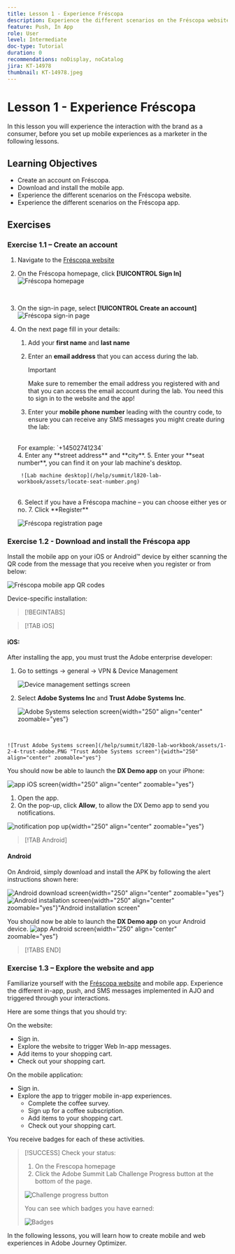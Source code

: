 ```yaml
---
title: Lesson 1 - Experience Fréscopa
description: Experience the different scenarios on the Fréscopa website.
feature: Push, In App
role: User
level: Intermediate
doc-type: Tutorial
duration: 0
recommendations: noDisplay, noCatalog
jira: KT-14978
thumbnail: KT-14978.jpeg
---
```


# Lesson 1 - Experience Fréscopa

In this lesson you will experience the interaction with the brand as a consumer, before you set up mobile experiences as a marketer in the following lessons.

## Learning Objectives 

* Create an account on Fréscopa.
* Download and install the mobile app.
* Experience the different scenarios on the Fréscopa website.
* Experience the different scenarios on the Fréscopa app.

## Exercises

### Exercise 1.1 – Create an account 

1. Navigate to the [Fréscopa website](https://dsn.adobe.com/p/adobe-summit-2024?token=eyJhbGciOiJIUzI1NiIsInR5cCI6IkpXVCJ9.eyJpZCI6ImFub255bW91cyIsImVtYWlsIjoiYW5vbnltb3VzQGFkb2JlLmNvbSIsImlzc3VlciI6InNoYXJlZC1saW5rIiwiYXJnb24iOnsiYWNjZXNzIjoicmVhZC1wcm9qZWN0IiwicHJvamVjdElkIjoiYWRvYmUtc3VtbWl0LTIwMjQifSwiaWF0IjoxNzA5NjAyMzQzLCJleHAiOjE3MTE0MTY3NDN9.V3zEKnVL3vGpPqr_34XjnJ5PSYKApYviBE02zyBalsY)


2. On the Fréscopa homepage, click **[!UICONTROL Sign In]**
   <br>
   ![Fréscopa homepage](/help/summit/l820-lab-workbook/assets/1-1-1-frescopa-homepage.png "Fréscopa homepage")

   <br>
3. On the sign-in page, select **[!UICONTROL Create an account]**
     <br>
    ![Fréscopa sign-in page](/help/summit/l820-lab-workbook/assets/1-1-2-frescopa-sign-in-page.png "Fréscopa sign-in")
     <br>
4. On the next page fill in your details:
   1. Add your **first name** and **last name**
   2. Enter an **email address** that you can access during the lab.

        >[!IMPORTANT]
        > Make sure to remember the email address you registered with and that you can access the email account during the lab. You need this to sign in to the website and the app!

   3. Enter your **mobile phone number** leading with the country code, to ensure you can receive any SMS messages you might create during the lab: 
    <br>
    For example: `+14502741234`
   <br>
   4. Enter any **street address** and **city**. 
   5. Enter your **seat number**, you can find it on your lab machine's desktop.
   <br>
        
        ![Lab machine desktop](/help/summit/l820-lab-workbook/assets/locate-seat-number.png)
        
    <br>
   6. Select if you have a Fréscopa machine – you can choose either yes or no.
   7. Click **Register**

    ![Fréscopa registration page](/help/summit/l820-lab-workbook/assets/1-1-3-frescopa-registration-page.png)


### Exercise 1.2 - Download and install the Fréscopa app

Install the mobile app on your iOS or Android&trade; device by either scanning the QR code from the message that you receive when you register or from below:

![Fréscopa mobile app QR codes](/help/summit/l820-lab-workbook/assets/1-2-1-qr-codes.png "Fréscopa mobile app QR codes")

Device-specific installation:

>[!BEGINTABS] 

>[!TAB iOS]

#### iOS:

After installing the app, you must trust the Adobe enterprise developer:

1. Go to settings -> general -> VPN & Device Management 

    ![Device management settings screen](/help/summit/l820-lab-workbook/assets/1-2-2-device-management-screen.PNG "Device management settings screen")

2. Select **Adobe Systems Inc** and **Trust Adobe Systems Inc**.

    ![Adobe Systems selection screen](/help/summit/l820-lab-workbook/assets/1-2-3-adobe-systems.PNG "Adobe Systems selection screen"){width="250" align="center" zoomable="yes"}
<br>

    ![Trust Adobe Systems screen](/help/summit/l820-lab-workbook/assets/1-2-4-trust-adobe.PNG "Trust Adobe Systems screen"){width="250" align="center" zoomable="yes"}


You should now be able to launch the **DX Demo app** on your iPhone:

![app iOS screen](/help/summit/l820-lab-workbook/assets/1-2-ios-app-icon.png){width="250" align="center" zoomable="yes"}


   1. Open the app.
   2. On the pop-up, click **Allow**, to allow the DX Demo app to send you notifications.

   ![notification pop up](/help/summit/l820-lab-workbook/assets/1-2-allow-notifications.png){width="250" align="center" zoomable="yes"}

>[!TAB Android]

#### Android

On Android, simply download and install the APK by following the alert instructions shown here:

![Android download screen](/help/summit/l820-lab-workbook/assets/1-2-5-android-download.jpg "Android download screen"){width="250" align="center" zoomable="yes"}
<br>
![Android installation screen](/help/summit/l820-lab-workbook/assets/1-2-6-android-installation.jpg){width="250" align="center" zoomable="yes"}"Android installation screen"

You should now be able to launch the **DX Demo app** on your Android device.
![app Android screen](/help/summit/l820-lab-workbook/assets/1-2-android-app-icon.jpg){width="250" align="center" zoomable="yes"}

 >[!TABS END]

### Exercise 1.3 – Explore the website and app

Familiarize yourself with the [Fréscopa website](https://dsn.adobe.com/web/adobe-summit-2024?token=eyJhbGciOiJIUzI1NiIsInR5cCI6IkpXVCJ9.eyJpZCI6ImFub255bW91cyIsImVtYWlsIjoiYW5vbnltb3VzQGFkb2JlLmNvbSIsImlzc3VlciI6InNoYXJlZC1saW5rIiwiYXJnb24iOnsiYWNjZXNzIjoicmVhZC1wcm9qZWN0IiwicHJvamVjdElkIjoiYWRvYmUtc3VtbWl0LTIwMjQifSwiaWF0IjoxNzA4NjQyNTU4LCJleHAiOjE3MTA0NTY5NTh9.m4N8Bs5ZB1jYbUSdl1B6MaYJvUiolIYI_T_TcR-xMfU) and mobile app. Experience the different in-app, push, and SMS messages implemented in AJO and triggered through your interactions.

Here are some things that you should try:

On the website:

* Sign in.
* Explore the website to trigger Web In-app messages.
* Add items to your shopping cart.
* Check out your shopping cart.

On the mobile application:

* Sign in.
* Explore the app to trigger mobile in-app experiences.
  * Complete the coffee survey.
  * Sign up for a coffee subscription.
  * Add items to your shopping cart.
  * Check out your shopping cart.
 
You receive badges for each of these activities.

>[!SUCCESS]
>Check your status: 
>
> 1. On the Frescopa homepage
> 2. Click the Adobe Summit Lab Challenge Progress button at the bottom of the page.
> 
>  ![Challenge progress button](/help/summit/l820-lab-workbook/assets/1-3-challenge-progress-button.png)
>
> You can see which badges you have earned:
> 
> ![Badges](/help/summit/l820-lab-workbook/assets/1-3-badges.png)

In the following lessons, you will learn how to create mobile and web experiences in Adobe Journey Optimizer.